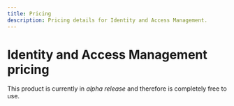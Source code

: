 ```yaml
---
title: Pricing
description: Pricing details for Identity and Access Management.
---
```


# Identity and Access Management pricing

This product is currently in _alpha release_ and therefore is completely free to use.
